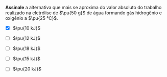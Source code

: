 **Assinale** a alternativa que mais se aproxima do valor absoluto do trabalho realizado na eletrólise de $\pu{50 g}$ de água formando gás hidrogênio e oxigênio a $\pu{25 °C}$.

- [x] $\pu{10 kJ}$
- [ ] $\pu{12 kJ}$
- [ ] $\pu{18 kJ}$
- [ ] $\pu{15 kJ}$
- [ ] $\pu{20 kJ}$

